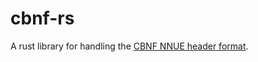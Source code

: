 # cbnf-rs

A rust library for handling the [CBNF NNUE header format](https://github.com/cosmobobak/cbnf).